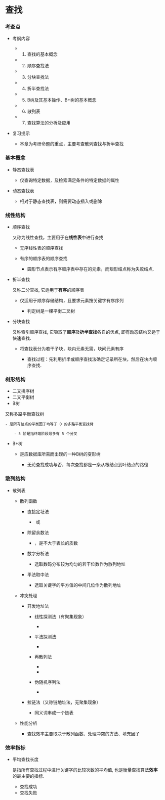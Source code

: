 # 查找

### 考查点

- 考纲内容

	- 1. 查找的基本概念
	- 2. 顺序查找法
	- 3. 分块查找法
	- 4. 折半查找法
	- 5. B树及其基本操作、B+树的基本概念
	- 6. 散列表
	- 7. 查找算法的分析及应用

- 复习提示

	- 本章为考研命题的重点，主要考查散列查找与折半查找

### 基本概念

- 静态查找表

	- 仅查询特定数据，及检索满足条件的特定数据的属性

- 动态查找表

	- 相对于静态查找表，则需要动态插入或删除

### 线性结构

- 顺序查找

  又称为线性查找，主要用于在**线性表**中进行查找

	- 无序线性表的顺序查找
	- 有序的顺序表的顺序查找

		- 圆形节点表示有序顺序表中存在的元素，而矩形结点称为失败结点.

- 折半查找

  又称二分查找, 它适用于**有序**的顺序表

	- 仅适用于顺序存储结构，且要求元素按关键字有序序列

		- 判定树是一棵平衡二叉树

- 分块查找

  又称索引顺序查找, 它吸取了**顺序**及**折半查找**各自的优点, 即有动态结构又适于快速查找.

	- 将查找表分为若干子块，块内元素无需，块间元素有序

		- 查找过程：先利用折半或顺序查找法确定记录所在块，然后在块内顺序查找.

### 树形结构

- 二叉排序树
- 二叉平衡树
-  B树

  又称多路平衡查找树

	- 是所有结点的平衡因子均等于 0 的多路平衡查找树

		- 5 阶是指终端阶段最多有 5 个分叉

-  B+树

	- 是应数据库所需而出现的一种B树的变形树

		- 无论查找成功与否，每次查找都是一条从根结点到叶结点的路径

### 散列结构

- 散列表

	- 散列函数

		- 直接定址法

			- ﻿ 或 ﻿

		- 除留余数法

			- ﻿，﻿是不大于表长的质数

		- 数字分析法

			- 选取数码分布较为均匀的若干位数作为散列地址

		- 平法取中法

			- 选取关键字的平方值的中间几位作为散列地址

	- 冲突处理

		- 开发地址法

			- 线性探测法（有聚集现象）

				- ﻿

			- 平法探测法

				- ﻿

			- 再散列法

				- ﻿
				- ﻿

			- 伪随机序列法

				-  ﻿

		-  拉链法（又称链地址法，无聚集现象）

			- 同义词串成一个链表

	- 性能分析

		-  查找效率主要取决于散列函数、处理冲突的方法、填充因子

### 效率指标

- 平均查找长度

  是指所有查找过程中进行关键字的比较次数的平均值, 也是衡量查找算法**效率**的最主要的指标.

	-  查找成功
	-  查找失败

